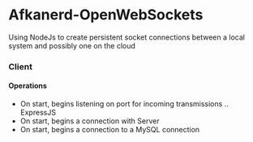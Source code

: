 # Afkanerd-OpenWebSockets
Using NodeJs to create persistent socket connections between a local system and possibly one on the cloud

### Client
#### Operations
- On start, begins listening on port for incoming transmissions
.. ExpressJS
- On start, begins a connection with Server
- On start, begins a connection to a MySQL connection
